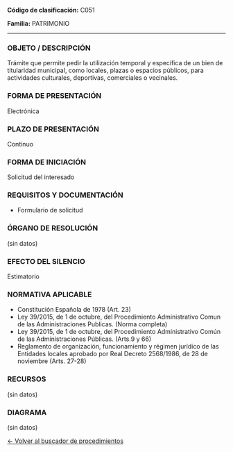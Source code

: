 
**Código de clasificación:** C051

**Familia:** PATRIMONIO

---

### OBJETO / DESCRIPCIÓN

Trámite que permite pedir la utilización temporal y específica de un bien de titularidad municipal, como locales, plazas o espacios públicos, para actividades culturales, deportivas, comerciales o vecinales.

### FORMA DE PRESENTACIÓN

Electrónica

### PLAZO DE PRESENTACIÓN

Continuo

### FORMA DE INICIACIÓN

Solicitud del interesado

### REQUISITOS Y DOCUMENTACIÓN

- Formulario de solicitud

### ÓRGANO DE RESOLUCIÓN

(sin datos)

### EFECTO DEL SILENCIO

Estimatorio

### NORMATIVA APLICABLE

- Constitución Española de 1978 (Art. 23)
- Ley 39/2015, de 1 de octubre, del Procedimiento Administrativo Comun de las Administraciones Publicas. (Norma completa)
- Ley 39/2015, de 1 de octubre, del Procedimiento Administrativo Común de las Administraciones Públicas. (Arts.9 y 66)
- Reglamento de organización, funcionamiento y régimen jurídico de las Entidades locales aprobado por Real Decreto 2568/1986, de 28 de noviembre (Arts. 27-28)

### RECURSOS

(sin datos)

### DIAGRAMA

(sin datos)

[← Volver al buscador de procedimientos](../buscador.md)